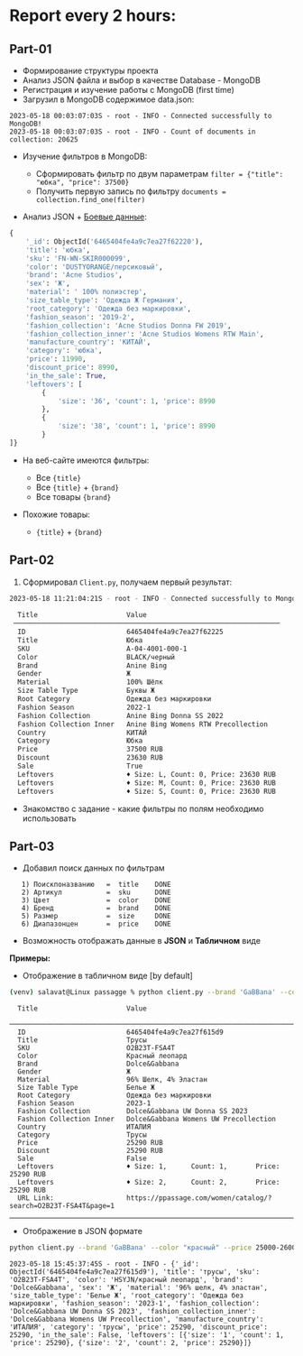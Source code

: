 # Report every 2 hours:

## Part-01
* Формирование структуры проекта
* Анализ JSON файла и выбор в качестве Database - MongoDB 
* Регистрация и изучение работы с MongoDB (first time)
* Загрузил в MongoDB содержимое data.json:
```log
2023-05-18 00:03:07:03S - root - INFO - Connected successfully to MongoDB!
2023-05-18 00:03:07:03S - root - INFO - Count of documents in collection: 20625
```

* Изучение фильтров в MongoDB:
   - Сформировать фильтр по двум параметрам   `filter = {"title": "юбка", "price": 37500}`
   - Получить первую запись по фильтру `documents = collection.find_one(filter)`


* Анализ JSON + [Боевые данные](https://ppassage.com/product/iubka-acne-studios-fn-wn-skir000099-oranzhevyi/):

```python
{
    '_id': ObjectId('6465404fe4a9c7ea27f62220'), 
    'title': 'юбка', 
    'sku': 'FN-WN-SKIR000099', 
    'color': 'DUSTYORANGE/персиковый', 
    'brand': 'Acne Studios', 
    'sex': 'Ж', 
    'material': ' 100% полиэстер', 
    'size_table_type': 'Одежда Ж Германия', 
    'root_category': 'Одежда без маркировки', 
    'fashion_season': '2019-2', 
    'fashion_collection': 'Acne Studios Donna FW 2019', 
    'fashion_collection_inner': 'Acne Studios Womens RTW Main', 
    'manufacture_country': 'КИТАЙ', 
    'category': 'юбка', 
    'price': 11990, 
    'discount_price': 8990, 
    'in_the_sale': True, 
    'leftovers': [
        {
            'size': '36', 'count': 1, 'price': 8990
        }, 
        {
            'size': '38', 'count': 1, 'price': 8990
        }
]}
```

* На веб-сайте имеются фильтры:
  - Все `{title}`
  - Все `{title}` + `{brand}`
  - Все товары `{brand}`

* Похожие товары:
  - `{title}` + `{brand}`





## Part-02
1) Cформировал `Client.py`, получаем первый результат:
```sh
2023-05-18 11:21:04:21S - root - INFO - Connected successfully to MongoDB!
                                                                    
  Title                      Value                                  
 ────────────────────────────────────────────────────────────────── 
  ID                         6465404fe4a9c7ea27f62225               
  Title                      Юбка                                   
  SKU                        A-04-4001-000-1                        
  Color                      BLACK/черный                           
  Brand                      Anine Bing                             
  Gender                     Ж                                      
  Material                   100% Шёлк                              
  Size Table Type            Буквы Ж                                
  Root Category              Одежда без маркировки                  
  Fashion Season             2022-1                                 
  Fashion Collection         Anine Bing Donna SS 2022               
  Fashion Collection Inner   Anine Bing Womens RTW Precollection    
  Country                    КИТАЙ                                  
  Category                   Юбка                                   
  Price                      37500 RUB                              
  Discount                   23630 RUB                              
  Sale                       True                                   
  Leftovers                  ♦ Size: L, Count: 0, Price: 23630 RUB  
  Leftovers                  ♦ Size: M, Count: 0, Price: 23630 RUB  
  Leftovers                  ♦ Size: S, Count: 0, Price: 23630 RUB  
```

* Знакомство с задание - какие фильтры по полям необходимо использовать






## Part-03

* Добавил поиск данных по фильтрам
```
   1) Поискпоназванию   =  title    DONE
   2) Артикул           =  sku      DONE
   3) Цвет              =  color    DONE
   4) Бренд             =  brand    DONE
   5) Размер            =  size     DONE
   6) Диапазонцен       =  price    DONE
```

* Возможность отображать данные в **JSON** и **Табличном** виде

**Примеры:**

* Отображение в табличном виде [by default]
```sh
(venv) salavat@Linux passagge % python client.py --brand 'GaBBana' --color "красный" --price 25000-26000
```
```output                                                                                             
  Title                      Value                                                           
 ────────────────────────────────────────────────────────────────────────────
  ID                         6465404fe4a9c7ea27f615d9                                        
  Title                      Трусы                                                           
  SKU                        O2B23T-FSA4T                                                    
  Color                      Красный леопард                                                 
  Brand                      Dolce&Gabbana                                                   
  Gender                     Ж                                                               
  Material                   96% Шелк, 4% Эластан                                            
  Size Table Type            Белье Ж                                                         
  Root Category              Одежда без маркировки                                           
  Fashion Season             2023-1                                                          
  Fashion Collection         Dolce&Gabbana UW Donna SS 2023                                  
  Fashion Collection Inner   Dolce&Gabbana Womens UW Precollection                           
  Country                    ИТАЛИЯ                                                          
  Category                   Трусы                                                           
  Price                      25290 RUB                                                       
  Discount                   25290 RUB                                                       
  Sale                       False                                                           
  Leftovers                  ♦ Size: 1,      Count: 1,       Price: 25290 RUB                
  Leftovers                  ♦ Size: 2,      Count: 2,       Price: 25290 RUB                
  URL Link:                  https://ppassage.com/women/catalog/?search=O2B23T-FSA4T&page=1  
```

--- 
* Отображение в JSON формате
```sh
python client.py --brand 'GaBBana' --color "красный" --price 25000-26000 --format json
```

```output
2023-05-18 15:45:37:45S - root - INFO - {'_id': ObjectId('6465404fe4a9c7ea27f615d9'), 'title': 'трусы', 'sku': 'O2B23T-FSA4T', 'color': 'HSYJN/красный леопард', 'brand': 'Dolce&Gabbana', 'sex': 'Ж', 'material': '96% шелк, 4% эластан', 'size_table_type': 'Белье Ж', 'root_category': 'Одежда без маркировки', 'fashion_season': '2023-1', 'fashion_collection': 'Dolce&Gabbana UW Donna SS 2023', 'fashion_collection_inner': 'Dolce&Gabbana Womens UW Precollection', 'manufacture_country': 'ИТАЛИЯ', 'category': 'трусы', 'price': 25290, 'discount_price': 25290, 'in_the_sale': False, 'leftovers': [{'size': '1', 'count': 1, 'price': 25290}, {'size': '2', 'count': 2, 'price': 25290}]}
```
